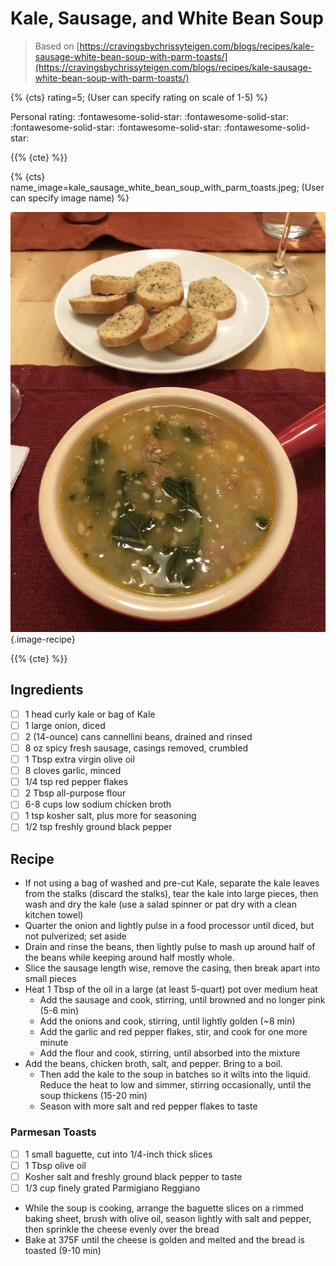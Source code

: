 # Kale, Sausage, and White Bean Soup

> Based on [https://cravingsbychrissyteigen.com/blogs/recipes/kale-sausage-white-bean-soup-with-parm-toasts/](https://cravingsbychrissyteigen.com/blogs/recipes/kale-sausage-white-bean-soup-with-parm-toasts/)

{% {cts} rating=5; (User can specify rating on scale of 1-5) %}

Personal rating: :fontawesome-solid-star: :fontawesome-solid-star: :fontawesome-solid-star: :fontawesome-solid-star: :fontawesome-solid-star:

{{% {cte} %}}

{% {cts} name_image=kale_sausage_white_bean_soup_with_parm_toasts.jpeg; (User can specify image name) %}

![kale_sausage_white_bean_soup_with_parm_toasts.jpeg](./kale_sausage_white_bean_soup_with_parm_toasts.jpeg){.image-recipe}

{{% {cte} %}}

## Ingredients

- [ ] 1 head curly kale or bag of Kale
- [ ] 1 large onion, diced
- [ ] 2 (14-ounce) cans cannellini beans, drained and rinsed
- [ ] 8 oz spicy fresh sausage, casings removed, crumbled
- [ ] 1 Tbsp extra virgin olive oil
- [ ] 8 cloves garlic, minced
- [ ] 1/4 tsp red pepper flakes
- [ ] 2 Tbsp all-purpose flour
- [ ] 6-8 cups low sodium chicken broth
- [ ] 1 tsp kosher salt, plus more for seasoning
- [ ] 1/2 tsp freshly ground black pepper

## Recipe

- If not using a bag of washed and pre-cut Kale, separate the kale leaves from the stalks (discard the stalks), tear the kale into large pieces, then wash and dry the kale (use a salad spinner or pat dry with a clean kitchen towel)
- Quarter the onion and lightly pulse in a food processor until diced, but not pulverized; set aside
- Drain and rinse the beans, then lightly pulse to mash up around half of the beans while keeping around half mostly whole.
- Slice the sausage length wise, remove the casing, then break apart into small pieces
- Heat 1 Tbsp of the oil in a large (at least 5-quart) pot over medium heat
    - Add the sausage and cook, stirring, until browned and no longer pink (5-6 min)
    - Add the onions and cook, stirring, until lightly golden (~8 min)
    - Add the garlic and red pepper flakes, stir, and cook for one more minute
    - Add the flour and cook, stirring, until absorbed into the mixture
- Add the beans, chicken broth, salt, and pepper. Bring to a boil.
    - Then add the kale to the soup in batches so it wilts into the liquid. Reduce the heat to low and simmer, stirring occasionally, until the soup thickens (15-20 min)
    - Season with more salt and red pepper flakes to taste

### Parmesan Toasts

- [ ] 1 small baguette, cut into 1/4-inch thick slices
- [ ] 1 Tbsp olive oil
- [ ] Kosher salt and freshly ground black pepper to taste
- [ ] 1/3 cup finely grated Parmigiano Reggiano

- While the soup is cooking, arrange the baguette slices on a rimmed baking sheet, brush with olive oil, season lightly with salt and pepper, then sprinkle the cheese evenly over the bread
- Bake at 375F until the cheese is golden and melted and the bread is toasted (9-10 min)

